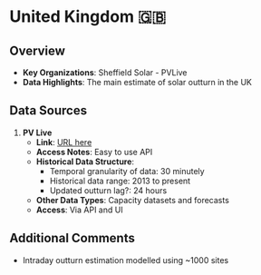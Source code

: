 # United Kingdom 🇬🇧

## Overview

- **Key Organizations**: Sheffield Solar - PVLive
- **Data Highlights**: The main estimate of solar outturn in the UK

## Data Sources

1. **PV Live**
   - **Link**: [URL here](https://www.solar.sheffield.ac.uk/pvlive/)
   - **Access Notes**: Easy to use API
   - **Historical Data Structure**:
     - Temporal granularity of data: 30 minutely
     - Historical data range: 2013 to present
     - Updated outturn lag?: 24 hours
   - **Other Data Types**: Capacity datasets and forecasts
   - **Access**: Via API and UI

## Additional Comments

* Intraday outturn estimation modelled using ~1000 sites
